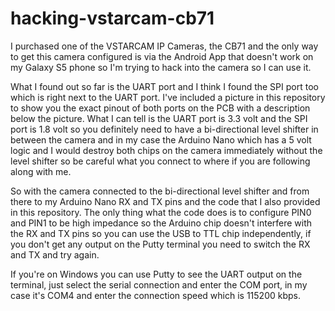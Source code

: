 # hacking-vstarcam-cb71
I purchased one of the VSTARCAM IP Cameras, the CB71 and the only way to get this camera configured is via the Android App that doesn't work on my Galaxy S5 phone so I'm trying to hack into the camera so I can use it.

What I found out so far is the UART port and I think I found the SPI port too which is right next to the UART port.
I've included a picture in this repository to show you the exact pinout of both ports on the PCB with a description below the picture.
What I can tell is the UART port is 3.3 volt and the SPI port is 1.8 volt so you definitely need to have a bi-directional level shifter in between
the camera and in my case the Arduino Nano which has a 5 volt logic and I would destroy both chips on the camera immediately without the level shifter
so be careful what you connect to where if you are following along with me.

So with the camera connected to the bi-directional level shifter and from there to my Arduino Nano RX and TX pins and the code that I also provided
in this repository.
The only thing what the code does is to configure PIN0 and PIN1 to be high impedance so the Arduino chip doesn't interfere with the RX and TX pins
so you can use the USB to TTL chip independently, if you don't get any output on the Putty terminal you need to switch the RX and TX and try again.

If you're on Windows you can use Putty to see the UART output on the terminal, just select the serial connection and enter the COM port, in my case it's COM4
and enter the connection speed which is 115200 kbps.
